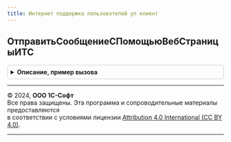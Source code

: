 ```yaml
---
title: Интернет поддержка пользователей уп клиент
---
```



## ОтправитьСообщениеСПомощьюВебСтраницыИТС
<details style="margin: 1em 0; padding: 0.5em; border: 1px solid #ccc; border-radius: 6px;">

<summary style="font-weight: bold; cursor: pointer;">Описание, пример вызова</summary>

```bsl

// Открывает веб страницу ИТС для отправки сообщения в тех поддержку
//
// Параметры:
//  ТекстОбращение - Строка -
//  ТемаОбращения - Строка -
//
Процедура ОтправитьСообщениеСПомощьюВебСтраницыИТС(ТекстОбращение = "<Текст сообщения>", ТемаОбращения = "<Тема>") Экспорт
```

Пример вызова
```bsl
ИнтернетПоддержкаПользователейУПКлиент.ОтправитьСообщениеСПомощьюВебСтраницыИТС(ТекстОбращение, ТемаОбращения);
```
</details>

---

© 2024, **ООО 1С-Софт**  
Все права защищены. Эта программа и сопроводительные материалы предоставляются  
в соответствии с условиями лицензии [Attribution 4.0 International (CC BY 4.0)](https://creativecommons.org/licenses/by/4.0/legalcode).

---
